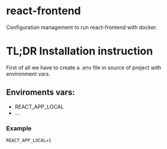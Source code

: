 # react-frontend

Configuration management to run react-frontend with docker.

# TL;DR Installation instruction
First of all we have to create a .env file in source of project with environment vars.

## Enviroments vars:
- REACT_APP_LOCAL
- ...

### Example
`
REACT_APP_LOCAL=1
`